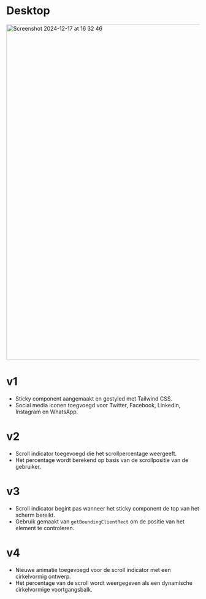 # Desktop
<img width="874" alt="Screenshot 2024-12-17 at 16 32 46" src="https://github.com/user-attachments/assets/8c47904d-b8cc-4a7f-804a-5619be7e4c17" />

# v1
- Sticky component aangemaakt en gestyled met Tailwind CSS.
- Social media iconen toegvoegd voor Twitter, Facebook, LinkedIn, Instagram en WhatsApp.

# v2
- Scroll indicator toegevoegd die het scrollpercentage weergeeft.
- Het percentage wordt berekend op basis van de scrollpositie van de gebruiker.

# v3
- Scroll indicator begint pas wanneer het sticky component de top van het scherm bereikt.
- Gebruik gemaakt van `getBoundingClientRect` om de positie van het element te controleren.

# v4
- Nieuwe animatie toegevoegd voor de scroll indicator met een cirkelvormig ontwerp.
- Het percentage van de scroll wordt weergegeven als een dynamische cirkelvormige voortgangsbalk.
